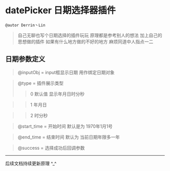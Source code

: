 # datePicker 日期选择器插件
`@autor Derrin丶Lin`

> 自己无聊也写个日期选择的插件玩玩 原理都是参考别人的想法 加上自己的思想做的插件
> 如果有什么地方做的不好的地方 麻烦同道中人指点一二

## 日期参数定义

> @inputObj = input框显示日期 用作绑定日期对象

> @type = 插件展示类型
>> 0 默认值 显示年月日时分秒

>> 1 年月日

>> 2 时分秒

> @start_time = 开始时间 默认是为 1970年1月1号

> @end_time   = 结束时间 默认为 当前日期年限多一年

> @success    = 选择成功后回调参数

----

后续文档持续更新原理 ^_^
